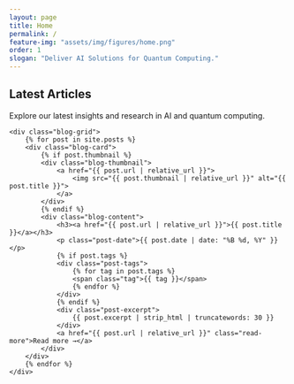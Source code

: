 ```yaml
---
layout: page
title: Home
permalink: /
feature-img: "assets/img/figures/home.png"
order: 1
slogan: "Deliver AI Solutions for Quantum Computing."
---
```


<link rel="stylesheet" href="{{ 'assets/css/blog-cards.css' | relative_url }}">

<style>
.feature-img-container {
    position: relative;
}

.slogan-container {
    position: absolute;
    top: 50%;
    left: 50%;
    transform: translate(-50%, -50%);
    text-align: center;
    width: 100%;
    z-index: 1;
}

.slogan-text {
    font-size: 2.5em;
    font-weight: 300;
    color: #553128;
    padding: 20px 40px;
    display: inline-block;
}
</style>

<script>
document.addEventListener('DOMContentLoaded', function() {
    // Find the feature image container
    const featureImgContainer = document.querySelector('.feature-img-container');
    if (featureImgContainer) {
        // Create and append the slogan container
        const sloganContainer = document.createElement('div');
        sloganContainer.className = 'slogan-container';
        sloganContainer.innerHTML = '<div class="slogan-text">{{ page.slogan }}</div>';
        featureImgContainer.appendChild(sloganContainer);
    }
});
</script>

<div class="blog-posts-container">
    <h2>Latest Articles</h2>
    <p>Explore our latest insights and research in AI and quantum computing.</p>
    
    <div class="blog-grid">
        {% for post in site.posts %}
        <div class="blog-card">
            {% if post.thumbnail %}
            <div class="blog-thumbnail">
                <a href="{{ post.url | relative_url }}">
                    <img src="{{ post.thumbnail | relative_url }}" alt="{{ post.title }}">
                </a>
            </div>
            {% endif %}
            <div class="blog-content">
                <h3><a href="{{ post.url | relative_url }}">{{ post.title }}</a></h3>
                <p class="post-date">{{ post.date | date: "%B %d, %Y" }}</p>
                {% if post.tags %}
                <div class="post-tags">
                    {% for tag in post.tags %}
                    <span class="tag">{{ tag }}</span>
                    {% endfor %}
                </div>
                {% endif %}
                <div class="post-excerpt">
                    {{ post.excerpt | strip_html | truncatewords: 30 }}
                </div>
                <a href="{{ post.url | relative_url }}" class="read-more">Read more →</a>
            </div>
        </div>
        {% endfor %}
    </div>
</div> 